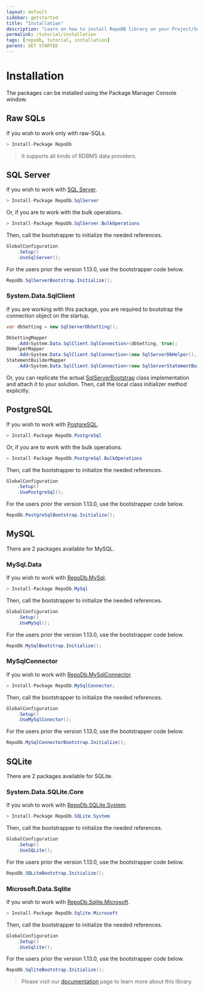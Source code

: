 ```yaml
---
layout: default
sidebar: getstarted
title: "Installation"
description: "Learn on how to install RepoDB library on your Project/Solution."
permalink: /tutorial/installation
tags: [repodb, tutorial, installation]
parent: GET STARTED
---
```


# Installation

The packages can be installed using the Package Manager Console window.

## Raw SQLs

If you wish to work only with raw-SQLs.

```csharp
> Install-Package RepoDb
```

> It supports all kinds of RDBMS data providers.

## SQL Server

If you wish to work with [SQL Server](https://www.nuget.org/packages/RepoDb.SqlServer).

```csharp
> Install-Package RepoDb.SqlServer
```

Or, if you are to work with the bulk operations.

```csharp
> Install-Package RepoDb.SqlServer.BulkOperations
```

Then, call the bootstrapper to initialize the needed references.

```csharp
GlobalConfiguration
	.Setup()
	.UseSqlServer();
```

For the users prior the version 1.13.0, use the bootstrapper code below.

```csharp
RepoDb.SqlServerBootstrap.Initialize();
```

### System.Data.SqlClient

If you are working with this package, you are required to bootstrap the connection object on the startup.

```csharp
var dbSetting = new SqlServerDbSetting();

DbSettingMapper
	.Add<System.Data.SqlClient.SqlConnection>(dbSetting, true);
DbHelperMapper
	.Add<System.Data.SqlClient.SqlConnection>(new SqlServerDbHelper(), true);
StatementBuilderMapper
	.Add<System.Data.SqlClient.SqlConnection>(new SqlServerStatementBuilder(dbSetting), true);
```

Or, you can replicate the actual [SqlServerBootstrap](https://github.com/mikependon/RepoDB/blob/master/RepoDb.SqlServer/RepoDb.SqlServer/SqlServerBootstrap.cs) class implementation and attach it to your solution. Then, call the local class initializer method explicitly.

## PostgreSQL

If you wish to work with [PostgreSQL](https://www.nuget.org/packages/RepoDb.PostgreSql).

```csharp
> Install-Package RepoDb.PostgreSql
```

Or, if you are to work with the bulk operations.

```csharp
> Install-Package RepoDb.PostgreSql.BulkOperations
```

Then, call the bootstrapper to initialize the needed references.

```csharp
GlobalConfiguration
	.Setup()
	.UsePostgreSql();
```

For the users prior the version 1.13.0, use the bootstrapper code below.

```csharp
RepoDb.PostgreSqlBootstrap.Initialize();
```

## MySQL

There are 2 packages available for MySQL.

### MySql.Data

If you wish to work with [RepoDb.MySql](https://www.nuget.org/packages/RepoDb.MySql).

```csharp
> Install-Package RepoDb.MySql
```

Then, call the bootstrapper to initialize the needed references.

```csharp
GlobalConfiguration
	.Setup()
	.UseMySql();
```

For the users prior the version 1.13.0, use the bootstrapper code below.

```csharp
RepoDb.MySqlBootstrap.Initialize();
```

### MySqlConnector

If you wish to work with [RepoDb.MySqlConnector](https://www.nuget.org/packages/RepoDb.MySqlConnector).

```csharp
> Install-Package RepoDb.MySqlConnector;
```

Then, call the bootstrapper to initialize the needed references.

```csharp
GlobalConfiguration
	.Setup()
	.UseMySqlConector();
```

For the users prior the version 1.13.0, use the bootstrapper code below.

```csharp
RepoDb.MySqlConnectorBootstrap.Initialize();
```

## SQLite

There are 2 packages available for SQLite.

### System.Data.SQLite.Core

If you wish to work with [RepoDb.SQLite.System](https://www.nuget.org/packages/RepoDb.SQLite.System).

```csharp
> Install-Package RepoDb.SQLite.System
```

Then, call the bootstrapper to initialize the needed references.

```csharp
GlobalConfiguration
	.Setup()
	.UseSQLite();
```

For the users prior the version 1.13.0, use the bootstrapper code below.

```csharp
RepoDb.SQLiteBootstrap.Initialize();
```

### Microsoft.Data.Sqlite

If you wish to work with [RepoDb.Sqlite.Microsoft](https://www.nuget.org/packages/RepoDb.Sqlite.Microsoft).

```csharp
> Install-Package RepoDb.Sqlite.Microsoft
```

Then, call the bootstrapper to initialize the needed references.

```csharp
GlobalConfiguration
	.Setup()
	.UseSqlite();
```

For the users prior the version 1.13.0, use the bootstrapper code below.

```csharp
RepoDb.SqliteBootstrap.Initialize();
```

> Please visit our [documentation](/docs) page to learn more about this library.
